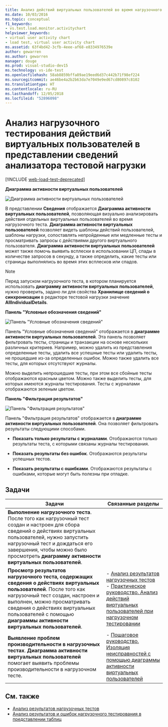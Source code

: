 ```yaml
---
title: Анализ действий виртуальных пользователей во время нагрузочного теста в Visual Studio
ms.date: 10/03/2016
ms.topic: conceptual
f1_keywords:
- vs.test.load.monitor.activitychart
helpviewer_keywords:
- virtual user activity chart
- load test, virtual user activity chart
ms.assetid: 63f4bd42-3cfb-4eee-af68-e8334976539e
author: gewarren
ms.author: gewarren
manager: douge
ms.prod: visual-studio-dev15
ms.technology: vs-ide-test
ms.openlocfilehash: 58ab8859bffa89ae19eed6d37c442b71f98ef224
ms.sourcegitcommit: ae46be4a2b2b63da7e7049e9ed67cd80897c8102
ms.translationtype: HT
ms.contentlocale: ru-RU
ms.lasthandoff: 12/05/2018
ms.locfileid: "52896098"
---
```

# <a name="analyzing-load-test-virtual-user-activity-in-the-details-view-of-the-load-test-analyzer"></a>Анализ нагрузочного тестирования действий виртуальных пользователей в представлении сведений анализатора тестовой нагрузки

[!INCLUDE [web-load-test-deprecated](includes/web-load-test-deprecated.md)]

**Диаграмма активности виртуальных пользователей**

![Диаграмма активности виртуальных пользователей](../test/media/virtual_actchart.png)

В представлении **Сведения** отображается **Диаграмма активности виртуальных пользователей**, позволяющая визуально анализировать действия отдельных виртуальных пользователей во время нагрузочного теста. **Диаграмма активности виртуальных пользователей** позволяет видеть шаблоны действий пользователей, шаблоны нагрузки, сопоставлять непройденные или медленные тесты и просматривать запросы с действиями другого виртуального пользователя. **Диаграмма активности виртуальных пользователей** может также помочь выявить всплески в использовании ЦП, спады в количестве запросов в секунду, а также определить, какие тесты или страницы выполнялись во время этих всплесков или спадов.

> [!NOTE]
> Перед запуском нагрузочного теста, в котором планируется использовать **диаграмму активности виртуальных пользователей**, нужно проверить, задано ли для свойства **Хранилище сведений о синхронизации** в редакторе тестовой нагрузки значение **AllIndividualDetails**.

 **Панель "Условные обозначения сведений"**

 ![Панель "Условные обозначения сведений"](../test/media/ltest_detailslegend.png)

 Панель "Условные обозначения сведений" отображается в **диаграмме активности виртуальных пользователей**. Эта панель позволяет фильтровать тесты, страницы и транзакции на основе нескольких различных критериев. Например, можно удалить из представления определенные тесты, удалить все успешные тесты или удалить тесты, не прошедшие из-за определенных ошибок. Можно также удалить все тесты, для которых отсутствуют журналы.

 Можно выделить непрошедшие тесты, при этом все сбойные тесты отображаются красным цветом. Можно также выделить тесты, для которых имеются журналы тестирования. Тесты с журналами отображаются зеленым цветом.

 **Панель "Фильтрация результатов"**

 ![Панель "Фильтрация результатов"](../test/media/ltest_filterresults.png)

 Панель "Фильтрация результатов" отображается в **диаграмме активности виртуальных пользователей**. Она позволяет фильтровать результаты следующими способами.

-   **Показать только результаты с журналами**. Отображаются только результаты теста, с которыми связаны журналы тестирования.

-   **Показать результаты без ошибок**. Отображаются результаты успешных тестов.

-   **Показать результаты с ошибками**. Отображаются результаты с ошибками, которые могут быть полезны при отладке.

## <a name="tasks"></a>Задачи

|Задачи|Связанные разделы|
|-|-|
|**Выполнение нагрузочного теста**. После того как нагрузочный тест создан и настроен для сбора сведений о действиях виртуальных пользователей, нужно запустить нагрузочный тест и дождаться его завершения, чтобы можно было просмотреть **диаграмму активности виртуальных пользователей**.||
|**Просмотр результатов нагрузочного теста, содержащих сведения о действиях виртуальных пользователей**. После того как нагрузочный тест создан, настроен и выполнен, можно просматривать сведения о действиях виртуальных пользователей с помощью **диаграммы активности виртуальных пользователей**.|-   [Анализ результатов нагрузочных тестов](../test/analyze-load-test-results-using-the-load-test-analyzer.md)<br />-   [Практическое руководство. Анализ действий виртуальных пользователей при нагрузочном тестировании](../test/how-to-analyze-virtual-user-activity-during-a-load-test.md)|
|**Выявление проблем производительности в нагрузочных тестах**. **Диаграмма активности виртуальных пользователей** помогает выявить проблемы производительности в нагрузочном тесте.|-   [Пошаговое руководство. Изоляция неисправностей с помощью диаграммы активности виртуальных пользователей](../test/walkthrough-use-the-virtual-user-activity-chart-to-isolate-issues.md)|

## <a name="see-also"></a>См. также

- [Анализ результатов нагрузочных тестов](../test/analyze-load-test-results-using-the-load-test-analyzer.md)
- [Анализ результатов и ошибок нагрузочного тестирования в представлении таблиц](../test/analyze-load-test-results-and-errors-in-the-tables-view.md)